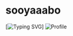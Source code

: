 # sooyaaabo
[![Typing SVG](https://readme-typing-svg.demolab.com?font=Fira+Code&weight=300&pause=999&center=true&vCenter=true&width=1060&lines=Welcome+to+my+homepage.)]
![Profile](https://github-widgetbox.vercel.app/api/profile?username=sooyaaabo&data=followers,repositories,stars,commits&theme=default)
